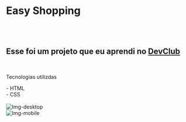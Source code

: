 <h1>Easy Shopping</h1>
<br>
<br>
<h2>Esse foi um projeto que eu aprendi no <a href="https://rodolfomori.com.br/devclub">DevClub</a></h2>
<br>

<p>Tecnologias utilizdas</p>
- HTML
<br>
- CSS
<br>
<br>
<img src="https://github.com/Laercio-Rodrigues/easy-shopping/blob/main/assets/desktop.jpeg?raw=true" alt="Img-desktop">
<br>
<img src="https://github.com/Laercio-Rodrigues/easy-shopping/blob/main/assets/mobile.jpeg?raw=true" alt="Img-mobile">

